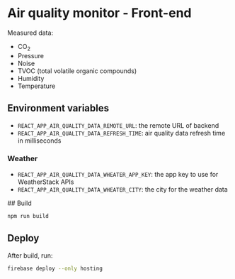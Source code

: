 # Air quality monitor - Front-end

Measured data:

- CO<sub>2</sub>
- Pressure
- Noise
- TVOC (total volatile organic compounds)
- Humidity
- Temperature

## Environment variables

- `REACT_APP_AIR_QUALITY_DATA_REMOTE_URL`: the remote URL of backend
- `REACT_APP_AIR_QUALITY_DATA_REFRESH_TIME`: air quality data refresh time in milliseconds

### Weather

- `REACT_APP_AIR_QUALITY_DATA_WHEATER_APP_KEY`: the app key to use for WeatherStack APIs
- `REACT_APP_AIR_QUALITY_DATA_WHEATER_CITY`: the city for the weather data

## Build

```bash
npm run build
```

## Deploy

After build, run:

```bash
firebase deploy --only hosting
```